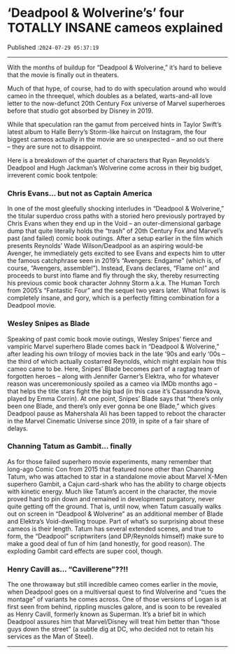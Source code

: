 # ‘Deadpool & Wolverine’s’ four TOTALLY INSANE cameos explained

Published :`2024-07-29 05:37:19`

---

With the months of buildup for “Deadpool & Wolverine,” it’s hard to believe that the movie is finally out in theaters.

Much of that hype, of course, had to do with speculation around who would cameo in the threequel, which doubles as a belated, warts-and-all love letter to the now-defunct 20th Century Fox universe of Marvel superheroes before that studio got absorbed by Disney in 2019.

While that speculation ran the gamut from perceived hints in Taylor Swift’s latest album to Halle Berry’s Storm-like haircut on Instagram, the four biggest cameos actually in the movie are so unexpected – and so out there – they are sure not to disappoint.

Here is a breakdown of the quartet of characters that Ryan Reynolds’s Deadpool and Hugh Jackman’s Wolverine come across in their big budget, irreverent comic book tentpole:

### Chris Evans… but not as Captain America

In one of the most gleefully shocking interludes in “Deadpool & Wolverine,” the titular superduo cross paths with a storied hero previously portrayed by Chris Evans when they end up in the Void – an outer-dimensional garbage dump that quite literally holds the “trash” of 20th Century Fox and Marvel’s past (and failed) comic book outings. After a setup earlier in the film which presents Reynolds’ Wade Wilson/Deadpool as an aspiring would-be Avenger, he immediately gets excited to see Evans and expects him to utter the famous catchphrase seen in 2019’s “Avengers: Endgame” (which is, of course, “Avengers, assemble!”). Instead, Evans declares, “Flame on!” and proceeds to burst into flame and fly through the sky, thereby resurrecting his previous comic book character Johnny Storm a.k.a. The Human Torch from 2005’s “Fantastic Four” and the sequel two years later. What follows is completely insane, and gory, which is a perfectly fitting combination for a Deadpool movie.

### Wesley Snipes as Blade

Speaking of past comic book movie outings, Wesley Snipes’ fierce and vampiric Marvel superhero Blade comes back in “Deadpool & Wolverine,” after leading his own trilogy of movies back in the late ’90s and early ‘00s – the third of which actually costarred Reynolds, which might explain how this cameo came to be. Here, Snipes’ Blade becomes part of a ragtag team of forgotten heroes – along with Jennifer Garner’s Elektra, who for whatever reason was unceremoniously spoiled as a cameo via IMDb months ago – that helps the title stars fight the big bad (in this case it’s Cassandra Nova, played by Emma Corrin). At one point, Snipes’ Blade says that “there’s only been one Blade, and there’s only ever gonna be one Blade,” which gives Deadpool pause as Mahershala Ali has been tapped to reboot the character in the Marvel Cinematic Universe since 2019, in spite of a fair share of delays.

### Channing Tatum as Gambit… finally

As for those failed superhero movie experiments, many remember that long-ago Comic Con from 2015 that featured none other than Channing Tatum, who was attached to star in a standalone movie about Marvel X-Men superhero Gambit, a Cajun card-shark who has the ability to charge objects with kinetic energy. Much like Tatum’s accent in the character, the movie proved hard to pin down and remained in development purgatory, never quite getting off the ground. That is, until now, when Tatum casually walks out on screen in “Deadpool & Wolverine” as an additional member of Blade and Elektra’s Void-dwelling troupe. Part of what’s so surprising about these cameos is their length. Tatum has several extended scenes, and true to form, the “Deadpool” scriptwriters (and DP/Reynolds himself) make sure to make a good deal of fun of him (and honestly, for good reason). The exploding Gambit card effects are super cool, though.

### Henry Cavill as… “Cavillerene”??!!

The one throwaway but still incredible cameo comes earlier in the movie, when Deadpool goes on a multiversal quest to find Wolverine and “cues the montage” of variants he comes across. One of those versions of Logan is at first seen from behind, rippling muscles galore, and is soon to be revealed as Henry Cavill, formerly known as Superman. It’s a brief bit in which Deadpool assures him that Marvel/Disney will treat him better than “those guys down the street” (a subtle dig at DC, who decided not to retain his services as the Man of Steel).

---

